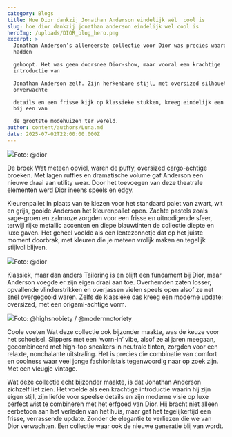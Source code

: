 ```yaml
---
category: Blogs
title: Hoe Dior dankzij Jonathan Anderson eindelijk wél  cool is
slug: hoe dior dankzij jonathan anderson eindelijk wel cool is
heroImg: /uploads/DIOR_blog_hero.png
excerpt: >
  Jonathan Anderson’s allereerste collectie voor Dior was precies waarop we
  hadden

  gehoopt. Het was geen doorsnee Dior-show, maar vooral een krachtige
  introductie van

  Jonathan Anderson zelf. Zijn herkenbare stijl, met oversized silhouetten,
  onverwachte

  details en een frisse kijk op klassieke stukken, kreeg eindelijk een podium
  bij een van

  de grootste modehuizen ter wereld.
author: content/authors/Luna.md
date: 2025-07-02T22:00:00.000Z
---
```


![](/uploads/DIOR_Blog_foto1.png)Foto: @dior

De broek
Wat meteen opviel, waren de puffy, oversized cargo-achtige broeken. Met lagen ruffles
en dramatische volume gaf Anderson een nieuwe draai aan utility wear. Door het
toevoegen van deze theatrale elementen werd Dior ineens speels en edgy.

Kleurenpallet
In plaats van te kiezen voor het standaard palet van zwart, wit en grijs, gooide Anderson
het kleurenpallet open. Zachte pastels zoals sage-groen en zalmroze zorgden voor een
frisse en uitnodigende sfeer, terwijl rijke metallic accenten en diepe blauwtinten de
collectie diepte en luxe gaven. Het geheel voelde als een lentezonnetje dat op het juiste
moment doorbrak, met kleuren die je meteen vrolijk maken en tegelijk stijlvol blijven.

![](/uploads/DIOR_Blog_foto2.png)Foto: @dior

Klassiek, maar dan anders
Tailoring is en blijft een fundament bij Dior, maar Anderson voegde er zijn eigen draai
aan toe. Overhemden zaten losser, opvallende vlinderstrikken en overjassen vielen
speels open alsof ze net snel overgegooid waren. Zelfs de klassieke das kreeg een
moderne update: oversized, met een origami-achtige vorm.

![](/uploads/Dior_blog_foto3.png)Foto: @highsnobiety / @modernnotoriety

Coole voeten
Wat deze collectie ook bijzonder maakte, was de keuze voor het schoeisel. Slippers
met een ‘worn-in’ vibe, alsof ze al jaren meegaan, gecombineerd met high-top sneakers
in neutrale tinten, zorgden voor een relaxte, nonchalante uitstraling. Het is precies die
combinatie van comfort en coolness waar veel jonge fashionista’s tegenwoordig naar op
zoek zijn. Met een vleugje vintage.

Wat deze collectie echt bijzonder maakte, is dat Jonathan Anderson zichzelf liet zien.
Het voelde als een krachtige introductie waarin hij zijn eigen stijl, zijn liefde voor speelse
details en zijn moderne visie op luxe perfect wist te combineren met het erfgoed van
Dior. Hij bracht niet alleen eerbetoon aan het verleden van het huis, maar gaf het
tegelijkertijd een frisse, verrassende update. Zonder de elegantie te verliezen die we
van Dior verwachten. Een collectie waar ook de nieuwe generatie blij van wordt.
